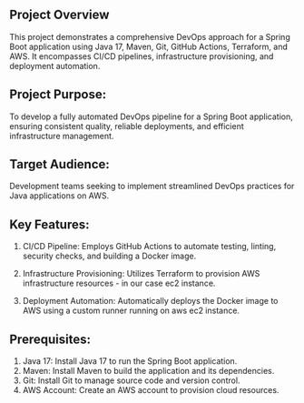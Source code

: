 ## Project Overview

This project demonstrates a comprehensive DevOps approach for a Spring Boot application using Java 17, Maven, Git, GitHub Actions, Terraform, and AWS. It encompasses CI/CD pipelines, infrastructure provisioning, and deployment automation.

## Project Purpose:

To develop a fully automated DevOps pipeline for a Spring Boot application, ensuring consistent quality, reliable deployments, and efficient infrastructure management.

## Target Audience:

Development teams seeking to implement streamlined DevOps practices for Java applications on AWS.

## Key Features:

  1. CI/CD Pipeline: Employs GitHub Actions to automate testing, linting, security checks, and building a Docker image.

  1. Infrastructure Provisioning: Utilizes Terraform to provision AWS infrastructure resources - in our case ec2 instance.

  1. Deployment Automation: Automatically deploys the Docker image to AWS using a custom runner running on aws ec2 instance. 

## Prerequisites:

  1. Java 17: Install Java 17 to run the Spring Boot application.
  2. Maven: Install Maven to build the application and its dependencies.
  3. Git: Install Git to manage source code and version control.
  4. AWS Account: Create an AWS account to provision cloud resources.

